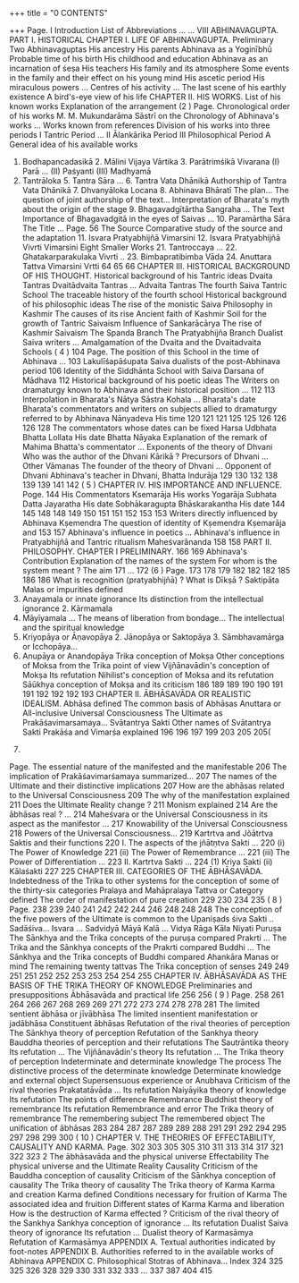+++
title = "0 CONTENTS"

+++
Page. 
I 
Introduction List of Abbreviations ... 
... VIII 
ABHINAVAGUPTA. 
PART I. HISTORICAL 
CHAPTER I. 
LIFE OF ABHINAVAGUPTA. Preliminary Two Abhinavaguptas His ancestry His parents Abhinava as a Yoginībhū Probable time of his birth His childhood and education Abhinava as an incarnation of śeṣa His teachers His family and its atmosphere Some events in the family and their effect on his 
young mind His ascetic period His miraculous powers ... Centres of his activity ... The last scene of his earthly existence A bird's-eye view of his life 
CHAPTER II. 
HIS WORKS. List of his known works Explanation of the arrangement 
(2 
) 
Page. 
Chronological order of his works M. M. Mukundarāma Sāstrī on the Chronology of 
Abhinava's works ... Works known from references Division of his works into three periods 
I Tantric Period ... II Ālankārika Period III Philosophical Period A General idea of his available works 
1. Bodhapancadasikā 2. Mālini Vijaya Vārtika 3. Parātrimśikā Vivarana 
(I) Parā ... (II) Paśyanti (III) Madhyamā 
4. Tantrāloka 5. Tantra Sāra ... 6. Tantra Vata Dhānikā 
Authorship of Tantra Vata Dhānikā 7. Dhvanyāloka Locana 8. Abhinava Bhāratī 
The plan... The question of joint authorship of 
the text... Interpretation of Bharata's myth about 
the origin of the stage 9. Bhagavadgītārtha Sangraha ... 
The Text Importance of Bhagavadgitā in the eyes of 
Saivas ... 10. Paramārtha Sāra 
The Title ... 
Page. 
56 
The Source Comparative study of the source and the 
adaptation 11. Isvara Pratyabhijñā Vimarsini 12. Isvara Pratyabhijñā Vivrti Vimarsini 
Eight Smaller Works 21. Tantroccaya ... 22. Ghatakarparakulaka Vivrti .. 23. Bimbapratibimba Vāda 24. Anuttara Tattva Vimarsini Vrtti 
64 
65 
66 
CHAPTER III. 
HISTORICAL BACKGROUND OF HIS THOUGHT. 
Historical background of his Tantric ideas Dvaita Tantras Dvaitādvaita Tantras ... Advaita Tantras The fourth Saiva Tantric School The traceable history of the fourth school Historical background of his philosophic ideas The rise of the monistic Saiva Philosophy in Kashmir 
The causes of its rise Ancient faith of Kashmir Soil for the growth of Tantric Saivaism Influence of Sankarācārya The rise of Kashmir Saivaism The Spanda Branch 
The Pratyabhijña Branch Dualist Saiva writers ... Amalgamation of the Dvaita and the Dvaitadvaita 
Schools 
( 
4 
) 
104 
Page. The position of this School in the time of Abhinava ... 103 Lakulīśapāśupata Saiva dualists of the post-Abhinava period 
106 Identity of the Siddhānta School with Saiva Darsana 
of Mādhava 
112 
Historical background of his poetic ideas The Writers on dramaturgy known to Abhinava and 
their historical position 
... 
112 
113 
Interpolation in Bharata's Nātya Sāstra Kohala ... Bharata's date Bharata's commentators and writers on subjects allied 
to dramaturgy referred to by Abhinava Nānyadeva His time 
120 
121 
121 
125 125 
126 
126 126 128 
The commentators whose dates can be fixed 
Harsa Udbhata Bhatta Lollata His date Bhatta Nāyaka Explanation of the remark of Mahima Bhatta's 
commentator ... Exponents of the theory of Dhvani Who was the author of the Dhvani Kārikā ? 
Precursors of Dhvani ... Other Vāmanas The founder of the theory of Dhvani ... Opponent of Dhvani Abhinava's teacher in Dhvani, Bhatta Indurāja 
129 
130 
132 
138 139 139 141 142 
( 5 
) 
CHAPTER IV. 
HIS IMPORTANCE AND INFLUENCE. 
Poge. 
144 
His Commentators 
Ksemarāja His works Yogarāja Subhata Datta Jayaratha His date Sobhākaragupta Bhāskarakantha His date 
144 145 148 148 149 150 151 
151 
152 
153 153 
Writers directly influenced by Abhinava 
Kṣemendra The question of identity of Kṣemendra 
Kṣemarāja 
and 
153 
157 
Abhinava's influence in poetics 
... Abhinava's influence in Pratyabhijñā and Tantric 
ritualism Maheśvarānanda 
158 158 
PART II. 
PHILOSOPHY. 
CHAPTER I 
PRELIMINARY. 
166 169 
Abhinava's Contribution Explanation of the names of the system For whom is the system meant ? The aim 
171 
... 
172 
(6 
) 
Page. 
173 178 179 182 182 182 185 186 
186 
What is recognition (pratyabhijñā) ? What is Dīkṣā ? Saktipāta Malas or impurities defined 
1. Anayamala or innate ignorance 
Its distinction from the intellectual ignorance 2. Kārmamala 
3. Māyīyamala ... The means of liberation from bondage... The intellectual and the spiritual knowledge 
1. Kriyopāya or Āṇavopāya 2. Jānopāya or Saktopāya 3. Sāmbhavamārga or Icchopāya... 
4. Anupāya or Anandopāya Trika conception of Mokṣa Other conceptions of Moksa from the Trika point 
of view Vijñānavādin's conception of Mokṣa Its refutation Nihilist's conception of Moksa and its refutation Sāūkhya conception of Mokṣa and its criticism 
186 189 
189 190 
190 
191 
191 
192 192 192 193 
CHAPTER II. 
ĀBHĀSAVĀDA OR REALISTIC IDEALISM. 
Abhāsa defined The common basis of Abhāsas Anuttara or All-inclusive Universal Consciousness The Ultimate as Prakāśavimarsamaya... Svātantrya Sakti Other names of Svātantrya Sakti Prakāśa and Vimarśa explained 
196 196 197 199 203 205 205( 
7) 
Page. 
The essential nature of the manifested and the 
manifestable 
206 The implication of Prakāśavimarśamaya summarized... 207 The names of the Ultimate and their distinctive 
implications 
207 How are the abhāsas related to the Universal 
Consciousness 
209 The why of the manifestation explained 
211 Does the Ultimate Reality change ? 
211 Monism explained 
214 Are the ābhāsas real ? ... 
214 Maheśvara or the Universal Consciousness in its aspect 
as the manifestor ... 
217 Knowability of the Universal Consciousness 
218 Powers of the Universal Consciousness... 
219 Kartrtva and Jõātrtva Saktis and their functions 220 I. The aspects of the jñātṇtva Sakti ... 
220 (i) The Power of Knowledge 
221 (ii) The Power of Remembrance ... 
221 (iii) The Power of Differentiation ... 
223 II. Kartrtva Sakti ... 
224 (1) Kriya Sakti (ii) Kālaśakti 
227 
225 
CHAPTER III. 
CATEGORIES OF THE ĀBHĀSAVĀDA. Indebtedness of the Trika to other systems for the 
conception of some of the thirty-six categories Pralaya and Mahāpralaya Tattva or Category defined The order of manifestation of pure creation 
229 230 234 235 
( 
8 
) 
Page. 
238 
239 
240 
241 242 
242 
244 
246 
248 
248 248 
The conception of the five powers of the Ultimate is 
common to the Upaniṣads śiva Sakti .. Sadāśiva... Isvara ... Sadvidyā Māyā Kalā ... Vidya Rāga Kāla Niyati Puruṣa The Sānkhya and the Trika concepts of the puruṣa 
compared Prakrti ... The Trika and the Sānkhya concepts of the Prakrti 
compared Buddhi ... The Sānkhya and the Trika concepts of Buddhi 
compared Ahankāra Manas or mind 
The remaining twenty tattvas The Trika conception of senses 
249 249 
251 251 
252 252 
253 253 
254 
254 255 
CHAPTER IV. 
ĀBHĀSAVĀDA AS THE BASIS OF THE TRIKA THEORY OF 
KNOWLEDGE Preliminaries and presuppositions Ābhāsavāda and practical life 
256 
256 
( 
9 
) 
Page. 
258 261 264 266 267 268 269 269 271 272 
273 
274 278 278 281 
The limited sentient ābhāsa or jīvābhāsa The limited insentient manifestation or jadābhāsa Constituent ābhāsas Refutation of the rival theories of perception 
The Sānkhya theory of perception Refutation of the Sankhya theory Bauddha theories of perception and their refutations The Sautrāntika theory 
Its refutation ... The Vijñānavādin's theory 
Its refutation ... The Trika theory of perception 
Indeterminate and determinate knowledge The process The distinctive process of the determinate knowledge Determinate knowledge and external object 
Supersensuous experience or Anubhava Criticism of the rival theories 
Prakatatāvāda ... Its refutation Naiyāyika theory of knowledge 
Its refutation The points of difference Remembrance 
Buddhist theory of remembrance Its refutation 
Remembrance and error The Trika theory of remembrance 
The remembering subject The remembered object The unification of ābhāsas 
283 
284 
287 287 
289 
289 288 
291 
291 
292 
294 
295 
297 298 299 300 
( 10 
) 
CHAPTER V. 
THE THEORIES OF EFFECTABILITY, CAUSALITY AND KARMA. 
Page. 
302 303 
305 305 310 
311 313 314 317 321 322 
323 
2 
The ābhāsavāda and the physical universe Effectability The physical universe and the Ultimate Reality Causality Criticism of the Bauddha conception of causality Criticism of the Sānkhya conception of causality The Trika theory of causality The Trika theory of Karma Karma and creation Karma defined Conditions necessary for fruition of Karma The associated idea and fruition Different states of Karma Karma and liberation How is the destruction of Karma effected ? Criticism of the rival theory of the Sankhya 
Sankhya conception of ignorance ... 
Its refutation Dualist Saiva theory of ignorance 
Its refutation ... Dualist theory of Karmasāmya 
Refutation of Karmasāmya APPENDIX A. 
Textual authorities indicated by foot-notes APPENDIX B. 
Authorities referred to in the available works of 
Abhinava APPENDIX C. 
Philosophical Stotras of Abhinava... Index 
324 325 325 326 328 329 330 331 332 333 
... 337 
387 
404 415 
